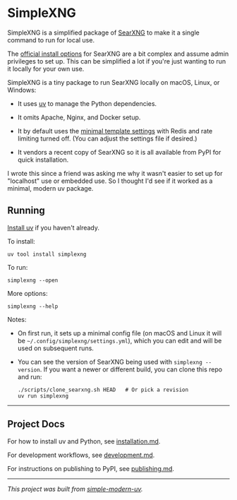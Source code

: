 # SimpleXNG

SimpleXNG is a simplified package of [SearXNG](https://github.com/searxng/searxng) to
make it a single command to run for local use.

The [official install options](https://docs.searxng.org/admin/installation.html) for
SearXNG are a bit complex and assume admin privileges to set up.
This can be simplified a lot if you're just wanting to run it locally for your own use.

SimpleXNG is a tiny package to run SearXNG locally on macOS, Linux, or Windows:

- It uses [uv](https://github.com/astral-sh/uv) to manage the Python dependencies.

- It omits Apache, Nginx, and Docker setup.

- It by default uses the
  [minimal template settings](https://github.com/searxng/searxng/blob/master/utils/templates/etc/searxng/settings.yml)
  with Redis and rate limiting turned off.
  (You can adjust the settings file if desired.)

- It vendors a recent copy of SearXNG so it is all available from PyPI for quick
  installation.

I wrote this since a friend was asking me why it wasn't easier to set up for "localhost"
use or embedded use.
So I thought I'd see if it worked as a minimal, modern uv package.

## Running

[Install uv](https://docs.astral.sh/uv/getting-started/installation/) if you haven't
already.

To install:

```shell
uv tool install simplexng
```

To run:

```shell
simplexng --open
```

More options:

```shell
simplexng --help
```

Notes:

- On first run, it sets up a minimal config file (on macOS and Linux it will be
  `~/.config/simplexng/settings.yml`), which you can edit and will be used on subsequent
  runs.

- You can see the version of SearXNG being used with `simplexng --version`. If you want
  a newer or different build, you can clone this repo and run:
  ```shell
  ./scripts/clone_searxng.sh HEAD   # Or pick a revision
  uv run simplexng
  ```

* * *

## Project Docs

For how to install uv and Python, see [installation.md](installation.md).

For development workflows, see [development.md](development.md).

For instructions on publishing to PyPI, see [publishing.md](publishing.md).

* * *

*This project was built from
[simple-modern-uv](https://github.com/jlevy/simple-modern-uv).*
